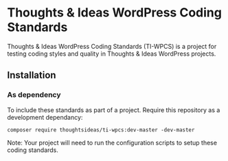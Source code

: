 # Thoughts & Ideas WordPress Coding Standards

Thoughts & Ideas WordPress Coding Standards (TI-WPCS) is a project for testing coding styles and quality in Thoughts & Ideas WordPress projects.

## Installation

### As dependency

To include these standards as part of a project. Require this repository as a development dependancy:

```
composer require thoughtsideas/ti-wpcs:dev-master -dev-master
```

Note: Your project will need to run the configuration scripts to setup these coding standards.
